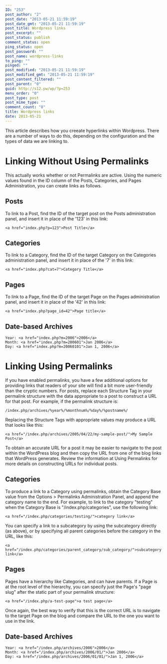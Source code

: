 ```yaml
---
ID: "253"
post_author: "2"
post_date: "2013-05-21 11:59:19"
post_date_gmt: "2013-05-21 11:59:19"
post_title: Wordpress links
post_excerpt: ""
post_status: publish
comment_status: open
ping_status: open
post_password: ""
post_name: wordpress-links
to_ping: ""
pinged: ""
post_modified: "2013-05-21 11:59:19"
post_modified_gmt: "2013-05-21 11:59:19"
post_content_filtered: ""
post_parent: "0"
guid: http://s12.pw/wp/?p=253
menu_order: "0"
post_type: post
post_mime_type: ""
comment_count: "0"
title: Wordpress links
date: 2013-05-21
---
```


This article describes how you creeate hyperlinks within
Wordpress.  There are a number of ways to do this, depending
on the configuration and the types of data we are linking to.

# Linking Without Using Permalinks

This actually works whether or not Permalinks are active. Using the numeric values found in the ID column of the Posts, Categories, and Pages Administration, you can create links as follows.

## Posts

To link to a Post, find the ID of the target post on the Posts administration panel, and insert it in place of the '123' in this link:

```
<a href="index.php?p=123">Post Title</a>

```

## Categories

To link to a Category, find the ID of the target Category on the Categories administration panel, and insert it in place of the '7' in this link:

```
<a href="index.php?cat=7">Category Title</a>

```

## Pages

To link to a Page, find the ID of the target Page on the Pages administration panel, and insert it in place of the '42' in this link:

```
<a href="index.php?page_id=42">Page title</a>

```

## Date-based Archives

```
Year: <a href="index.php?m=2006">2006</a>
Month: <a href="index.php?m=200601">Jan 2006</a>
Day: <a href="index.php?m=20060101">Jan 1, 2006</a> 

```

# Linking Using Permalinks

If you have enabled permalinks, you have a few additional options for providing links that readers of your site will find a bit more user-friendly than the cryptic numbers. For posts, replace each Structure Tag in your permalink structure with the data appropriate to a post to construct a URL for that post. For example, if the permalink structure is:

```
/index.php/archives/%year%/%monthnum%/%day%/%postname%/

```

Replacing the Structure Tags with appropriate values may produce a URL that looks like this:

```
<a href="/index.php/archives/2005/04/22/my-sample-post/">My Sample Post</a>

```

To obtain an accurate URL for a post it may be easier to navigate to the post within the WordPress blog and then copy the URL from one of the blog links that WordPress generates. Review the information at Using Permalinks for more details on constructing URLs for individual posts.

## Categories

To produce a link to a Category using permalinks, obtain the Category Base value from the Options > Permalinks Administration Panel, and append the category name to the end. For example, to link to the category "testing" when the Category Base is "/index.php/categories", use the following link:

```
<a href="/index.php/categories/testing/">category link</a>

```

You can specify a link to a subcategory by using the subcategory directly (as above), or by specifying all parent categories before the category in the URL, like this:

```
<a href="/index.php/categories/parent_category/sub_category/">subcategory link</a>

```

## Pages

Pages have a hierarchy like Categories, and can have parents. If a Page is at the root level of the hierarchy, you can specify just the Page's "page slug" after the static part of your permalink structure:

```
<a href="/index.php/a-test-page">a test page</a>

```

Once again, the best way to verify that this is the correct URL is to navigate to the target Page on the blog and compare the URL to the one you want to use in the link.

## Date-based Archives

```
Year: <a href="/index.php/archives/2006">2006</a>
Month: <a href="/index.php/archives/2006/01/">Jan 2006</a>
Day: <a href="/index.php/archives/2006/01/01/">Jan 1, 2006</a>

```
